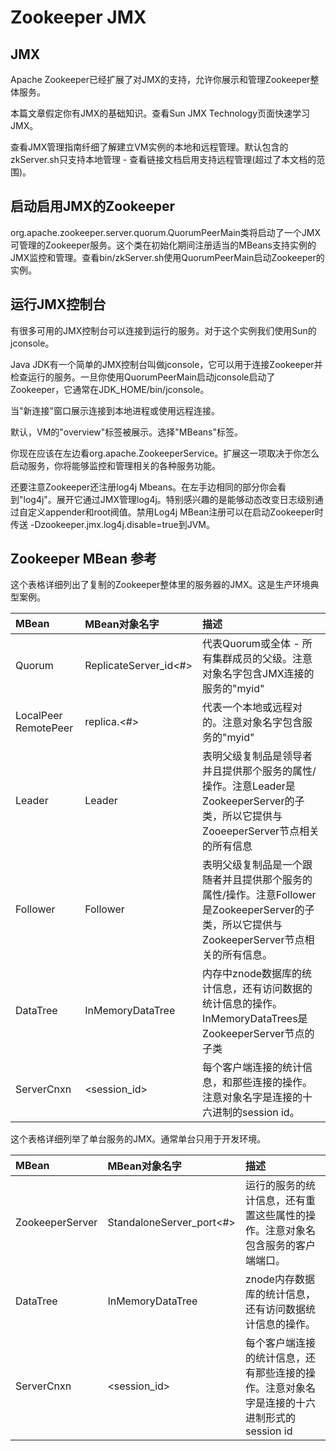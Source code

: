 # Zookeeper JMX

## JMX

Apache Zookeeper已经扩展了对JMX的支持，允许你展示和管理Zookeeper整体服务。

本篇文章假定你有JMX的基础知识。查看Sun JMX Technology页面快速学习JMX。

查看JMX管理指南纤细了解建立VM实例的本地和远程管理。默认包含的zkServer.sh只支持本地管理 - 查看链接文档启用支持远程管理(超过了本文档的范围)。

## 启动启用JMX的Zookeeper

org.apache.zookeeper.server.quorum.QuorumPeerMain类将启动了一个JMX可管理的Zookeeper服务。这个类在初始化期间注册适当的MBeans支持实例的JMX监控和管理。查看bin/zkServer.sh使用QuorumPeerMain启动Zookeeper的实例。

## 运行JMX控制台

有很多可用的JMX控制台可以连接到运行的服务。对于这个实例我们使用Sun的jconsole。

Java JDK有一个简单的JMX控制台叫做jconsole，它可以用于连接Zookeeper并检查运行的服务。一旦你使用QuorumPeerMain启动jconsole启动了Zookeeper，它通常在JDK_HOME/bin/jconsole。

当"新连接"窗口展示连接到本地进程或使用远程连接。

默认，VM的"overview"标签被展示。选择"MBeans"标签。

你现在应该在左边看org.apache.ZookeeperService。扩展这一项取决于你怎么启动服务，你将能够监控和管理相关的各种服务功能。

还要注意Zookeeper还注册log4j Mbeans。在左手边相同的部分你会看到"log4j"。展开它通过JMX管理log4j。特别感兴趣的是能够动态改变日志级别通过自定义appender和root阀值。禁用Log4j MBean注册可以在启动Zookeeper时传送 -Dzookeeper.jmx.log4j.disable=true到JVM。

## Zookeeper MBean 参考

这个表格详细列出了复制的Zookeeper整体里的服务器的JMX。这是生产环境典型案例。

| MBean         | MBean对象名字  | 描述    |
|:------------- |:-------------|:---------------------|
|Quorum|ReplicateServer_id<#>| 代表Quorum或全体 - 所有集群成员的父级。注意对象名字包含JMX连接的服务的"myid" |
|LocalPeer RemotePeer| replica.<#> | 代表一个本地或远程对的。注意对象名字包含服务的"myid" |
|Leader|Leader|表明父级复制品是领导者并且提供那个服务的属性/操作。注意Leader是ZookeeperServer的子类，所以它提供与ZooeeperServer节点相关的所有信息|
|Follower|Follower|表明父级复制品是一个跟随者并且提供那个服务的属性/操作。注意Follower是ZookeeperServer的子类，所以它提供与ZookeeperServer节点相关的所有信息。|
|DataTree|InMemoryDataTree|内存中znode数据库的统计信息，还有访问数据的统计信息的操作。InMemoryDataTrees是ZookeeperServer节点的子类|
|ServerCnxn|<session_id>|每个客户端连接的统计信息，和那些连接的操作。注意对象名字是连接的十六进制的session id。|

​这个表格详细列举了单台服务的JMX。通常单台只用于开发环境。

| MBean         | MBean对象名字  | 描述    |
|:------------- |:-------------|:---------------------|
|ZookeeperServer|StandaloneServer_port<#>|运行的服务的统计信息，还有重置这些属性的操作。注意对象名包含服务的客户端端口。|
|DataTree|InMemoryDataTree|znode内存数据库的统计信息，还有访问数据统计信息的操作。|
|ServerCnxn|<session_id>|每个客户端连接的统计信息，还有那些连接的操作。注意对象名字是连接的十六进制形式的session id|